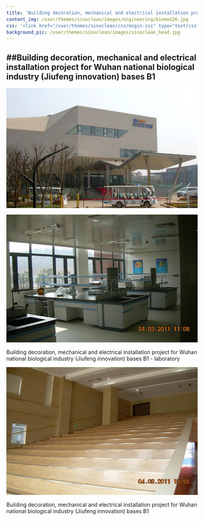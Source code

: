 ```yaml
---
title: 'Building decoration, mechanical and electrical installation project for Wuhan national biological industry (Jiufeng innovation) bases B1'
content_img: /user/themes/sinoclean/images/engineering/biomed26.jpg
css: '<link href="/user/themes/sinoclean/css/engin.css" type="text/css" rel="stylesheet" />'
background_pic: /user/themes/sinoclean/images/sinoclean_head.jpg
---
```


##Building decoration, mechanical and electrical installation project for Wuhan national biological industry (Jiufeng innovation) bases B1
---



![Pic1](/user/themes/sinoclean/images/engineering/biomed26.jpg)


![Pic2](/user/themes/sinoclean/images/engineering/biomed27.jpg)

Building decoration, mechanical and electrical installation project for Wuhan national biological industry (Jiufeng innovation) bases B1 - laboratory



![Pic2](/user/themes/sinoclean/images/engineering/biomed28.jpg)

Building decoration, mechanical and electrical installation project for Wuhan national biological industry (Jiufeng innovation) bases B1
